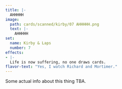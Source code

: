 ```yaml
---
title: |-
  AHHHHH
image: 
  path: cards/scanned/kirby/07 AHHHHH.png
  text: |-
    AHHHHH
set:
  name: Kirby & Laps
  number: 7
effects: 
- |-
  Life is now suffering, no one draws cards.
flavor-text: "Yes, I watch Richard and Mortimer."
---
```

Some actual info about this thing TBA.
